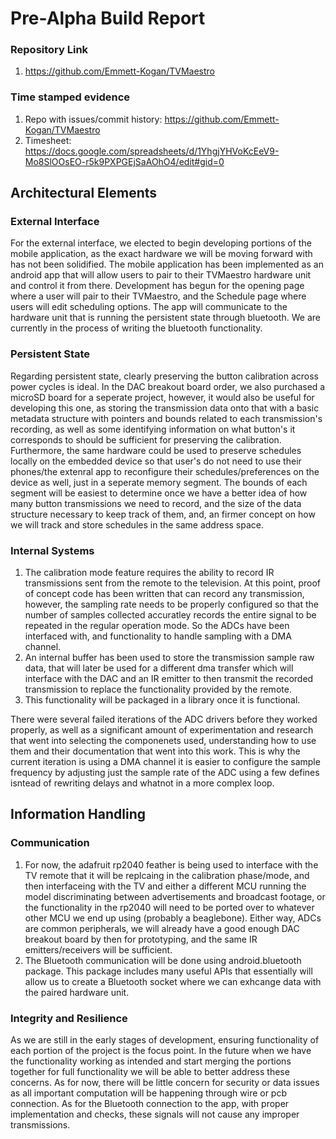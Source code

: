 # Pre-Alpha Build Report

### Repository Link
1. https://github.com/Emmett-Kogan/TVMaestro

### Time stamped evidence
1. Repo with issues/commit history: https://github.com/Emmett-Kogan/TVMaestro
2. Timesheet: https://docs.google.com/spreadsheets/d/1YhgjYHVoKcEeV9-Mo8SlOOsEO-r5k9PXPGEjSaAOhO4/edit#gid=0


## Architectural Elements

### External Interface
For the external interface, we elected to begin developing portions of the mobile application, as the exact hardware we will be moving forward with has not been solidified. The mobile application has been implemented as an android app that will allow users to pair to their TVMaestro hardware unit and control it from there. Development has begun for the opening page where a user will pair to their TVMaestro, and the Schedule page where users will edit scheduling options. The app will communicate to the hardware unit that is running the persistent state through bluetooth. We are currently in the process of writing the bluetooth functionality.
### Persistent State
Regarding persistent state, clearly preserving the button calibration across power cycles is ideal. In the DAC breakout board order, we also purchased a microSD board for a seperate project, however, it would also be useful for developing this one, as storing the transmission data onto that with a basic metadata structure with pointers and bounds related to each transmission's recording, as well as some identifying information on what button's it corresponds to should be sufficient for preserving the calibration. Furthermore, the same hardware could be used to preserve schedules locally on the embedded device so that user's do not need to use their phones/the extenral app to reconfigure their schedules/preferences on the device as well, just in a seperate memory segment. The bounds of each segment will be easiest to determine once we have a better idea of how many button transmissions we need to record, and the size of the data structure necessary to keep track of them, and, an firmer concept on how we will track and store schedules in the same address space.

### Internal Systems
1. The calibration mode feature requires the ability to record IR transmissions sent from the remote to the television. At this point, proof of concept code has been written that can record any transmission, however, the sampling rate needs to be properly configured so that the number of samples collected accuratley records the entire signal to be repeated in the regular operation mode. So the ADCs have been interfaced with, and functionality to handle sampling with a DMA channel.
2. An internal buffer has been used to store the transmission sample raw data, that will later be used for a different dma transfer which will interface with the DAC and an IR emitter to then transmit the recorded transmission to replace the functionality provided by the remote.
3. This functionality will be packaged in a library once it is functional.

There were several failed iterations of the ADC drivers before they worked properly, as well as a significant amount of experimentation and research that went into selecting the componenets used, understanding how to use them and their documentation that went into this work. This is why the current iteration is using a DMA channel it is easier to configure the sample frequency by adjusting just the sample rate of the ADC using a few defines isntead of rewriting delays and whatnot in a more complex loop.

## Information Handling

### Communication
1. For now, the adafruit rp2040 feather is being used to interface with the TV remote that it will be replcaing in the calibration phase/mode, and then interfaceing with the TV and either a different MCU running the model discriminating between advertisements and broadcast footage, or the functionality in the rp2040 will need to be ported over to whatever other MCU we end up using (probably a beaglebone). Either way, ADCs are common peripherals, we will already have a good enough DAC breakout board by then for prototyping, and the same IR emitters/receivers will be sufficient.
2. The Bluetooth communication will be done using android.bluetooth package. This package includes many useful APIs that essentially will allow us to create a Bluetooth socket where we can exhcange data with the paired hardware unit.

### Integrity and Resilience
As we are still in the early stages of development, ensuring functionality of each portion of the project is the focus point. In the future when we have the functionality working as intended and start merging the portions together for full functionality we will be able to better address these concerns. As for now, there will be little concern for security or data issues as all important computation will be happening through wire or pcb connection. As for the Bluetooth connection to the app, with proper implementation and checks, these signals will not cause any improper transmissions.
